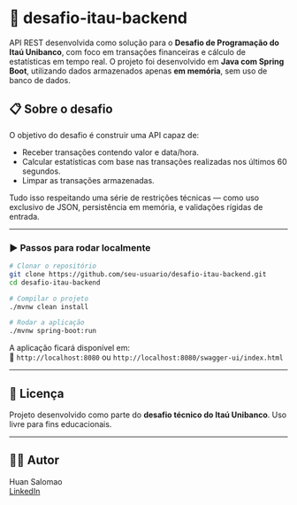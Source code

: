 # 💼 desafio-itau-backend

API REST desenvolvida como solução para o **Desafio de Programação do Itaú Unibanco**, com foco em transações financeiras e cálculo de estatísticas em tempo real. O projeto foi desenvolvido em **Java com Spring Boot**, utilizando dados armazenados apenas **em memória**, sem uso de banco de dados.


## 📋 Sobre o desafio

O objetivo do desafio é construir uma API capaz de:

- Receber transações contendo valor e data/hora.
- Calcular estatísticas com base nas transações realizadas nos últimos 60 segundos.
- Limpar as transações armazenadas.
  
Tudo isso respeitando uma série de restrições técnicas — como uso exclusivo de JSON, persistência em memória, e validações rígidas de entrada.

---
### ▶️ Passos para rodar localmente

```bash
# Clonar o repositório
git clone https://github.com/seu-usuario/desafio-itau-backend.git
cd desafio-itau-backend

# Compilar o projeto
./mvnw clean install

# Rodar a aplicação
./mvnw spring-boot:run
```

A aplicação ficará disponível em:  
📍 `http://localhost:8080` ou `http://localhost:8080/swagger-ui/index.html`

---

## 📄 Licença

Projeto desenvolvido como parte do **desafio técnico do Itaú Unibanco**. Uso livre para fins educacionais.

---

## 🙋‍♂️ Autor

Huan Salomao  
[LinkedIn](https://www.linkedin.com/in/huansalomao/)
